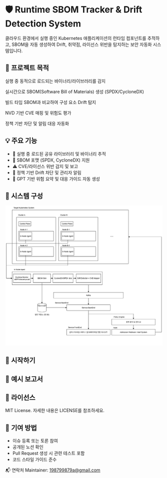 # 🛡️ Runtime SBOM Tracker & Drift Detection System
클라우드 환경에서 실행 중인 Kubernetes 애플리케이션의 런타임 컴포넌트를 추적하고, SBOM을 자동 생성하여 Drift, 취약점, 라이선스 위반을 탐지하는 보안 자동화 시스템입니다.

## 🎯 프로젝트 목적
실행 중 동적으로 로드되는 바이너리/라이브러리를 감지

실시간으로 SBOM(Software Bill of Materials) 생성 (SPDX/CycloneDX)

빌드 타임 SBOM과 비교하여 구성 요소 Drift 탐지

NVD 기반 CVE 매핑 및 위험도 평가

정책 기반 차단 및 알림 대응 자동화

## 💡 주요 기능
- 🔎 실행 중 로드된 공유 라이브러리 및 바이너리 추적
- 🧬 SBOM 포맷 (SPDX, CycloneDX) 지원
- ⚠️ CVE/라이선스 위반 감지 및 보고
- 🧭 정책 기반 Drift 차단 및 관리자 알림
- 🧠 GPT 기반 위험 요약 및 대응 가이드 자동 생성

## 🧩 시스템 구성
![drawio](../drawio/전체아키텍쳐.drawio.png)

## 🚀 시작하기


## 📄 예시 보고서

## 📜 라이선스
MIT License. 자세한 내용은 LICENSE를 참조하세요.

## 🙋 기여 방법
- 이슈 등록 또는 토론 참여
- 공개된 노션 확인
- Pull Request 생성 시 관련 테스트 포함
- 코드 스타일 가이드 준수

📬 연락처
Maintainer: 198799879a@gmail.com

